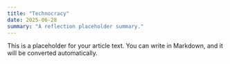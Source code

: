 ```yaml
---
title: "Technocracy"
date: 2025-06-28
summary: "A reflection placeholder summary."
---
```


This is a placeholder for your article text. You can write in Markdown, and it will be converted automatically.